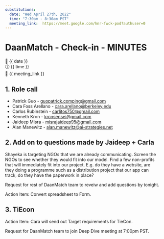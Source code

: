 ```yaml
---
substitutions:
  date: "Wed April 27th, 2022"
  time: "7:30am - 8:30am PST"
  meeting_link:  https://meet.google.com/hnr-fwck-pod?authuser=0
---
```


# DaanMatch - Check-in - MINUTES

📅 {{ date }} <br>
🕔 {{ time }} <br>
🔗 {{ meeting_link }} <br>

## 1. Role call

- Patrick Guo - guopatrick.comping@gmail.com
- Cara Foss Arellano - cara.arellano@berkeley.edu
- Carlos Rubinstein - carlitos750@gmail.com
- Kenneth Kron - kronsensei@gmail.com
- Jaideep Misra - misrajaideep95@gmail.com
- Alan Manewitz - alan.manewitz@ai-strategies.net

## 2. Add on to questions made by Jaideep + Carla

Shayeka is targeting NGOs that we are already communicating. Screen the NGOs to see whether they would fit into our model. Find a few non-profits that will immediately fit into our project. E.g. do they have a website, are they doing a programme such as a distribution project that our app can track, do they have the paperwork in place?

Request for rest of DaanMatch team to reveiw and add questions by tonight.

Action Item: Convert spreadsheet to Form.

## 3. TiEcon

Action Item: Cara will send out Target requirements for TieCon.

Request for DaanMatch team to join Deep Dive meeting at 7:00pm PST.
